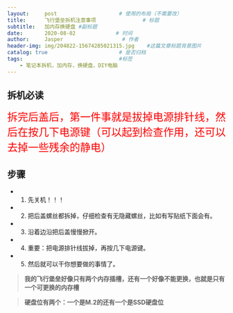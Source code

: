 ```yaml
---
layout:     post                    # 使用的布局（不需要改）
title:      飞行堡垒拆机注意事项               # 标题 
subtitle:   加内存换硬盘 #副标题
date:       2020-08-02             # 时间
author:     Jasper                   # 作者
header-img: img/204822-15674285021315.jpg    #这篇文章标题背景图片
catalog: true                       # 是否归档
tags:                               #标签
    - 笔记本拆机，加内存，换硬盘，DIY电脑
---
```


## 拆机必读
<font color='red' size='5'>拆完后盖后，第一件事就是拔掉电源排针线，然后在按几下电源键（可以起到检查作用，还可以去掉一些残余的静电）</font>

## 步骤
* 1. 先关机！！！
* 2. 把后盖螺丝都拆掉，仔细检查有无隐藏螺丝，比如有写贴纸下面会有。
* 3. 沿着边沿把后盖慢慢掀开。
* 4. 重要：把电源排针线拔掉，再按几下电源键。
* 5. 然后就可以干你想要做的事情了。


> **我的飞行堡垒好像只有两个内存插槽，还有一个好像不能更换，也就是只有一个可更换的内存槽**


> **硬盘位有两个：一个是M.2的还有一个是SSD硬盘位**

